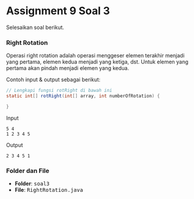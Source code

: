 # Assignment 9 Soal 3

Selesaikan soal berikut.

### Right Rotation

Operasi right rotation adalah operasi menggeser elemen terakhir menjadi yang pertama, elemen kedua menjadi yang ketiga, dst. Untuk elemen yang pertama akan pindah menjadi elemen yang kedua.

Contoh input & output sebagai berikut:

<div class="grid grid-cols-2 gap-6">

<div class="">

```java
// Lengkapi fungsi rotRight di bawah ini
static int[] rotRight(int[] array, int numberOfRotation) {

}
```

</div>

<div class='grid grid-cols-[0.2fr_1.5fr] items-center text-sm gap-3'>
<span class='text-xs text-white font-extrabold uppercase text-yellow'>Input</span>
<div class='mt-4 flex flex-col mb-2 gap-0'>

```
5 4
1 2 3 4 5
```

</div>
<span class='text-xs text-white font-extrabold uppercase text-yellow'>Output</span>
<div class='mt-4 flex flex-col mb-2 gap-0'>

```
2 3 4 5 1
```

</div>
</div>
</div>

### **Folder dan File**
- **Folder**: <kbd><span class='text-teal'>soal3</span></kbd>
- **File**: <kbd><span class='text-teal'>RightRotation.java</span></kbd>

